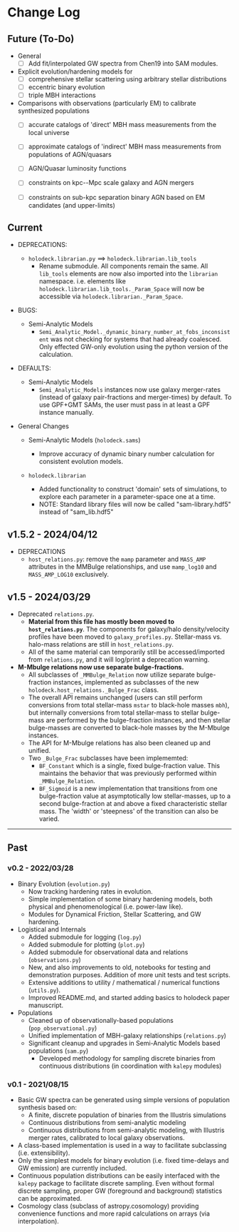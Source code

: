 # Change Log


## Future (To-Do)

* General
    * [ ] Add fit/interpolated GW spectra from Chen19 into SAM modules.
* Explicit evolution/hardening models for
    * [ ] comprehensive stellar scattering using arbitrary stellar distributions
    * [ ] eccentric binary evolution
    * [ ] triple MBH interactions
* Comparisons with observations (particularly EM) to calibrate synthesized populations
    * [ ] accurate catalogs of 'direct' MBH mass measurements from the local universe
    * [ ] approximate catalogs of 'indirect' MBH mass measurements from populations of AGN/quasars
    * [ ] AGN/Quasar luminosity functions
    * [ ] constraints on kpc--Mpc scale galaxy and AGN mergers
    * [ ] constraints on sub-kpc separation binary AGN based on EM candidates (and upper-limits)


## Current

* DEPRECATIONS:
    * `holodeck.librarian.py` ==> `holodeck.librarian.lib_tools`
        * Rename submodule.  All components remain the same.  All `lib_tools` elements are now also imported into the `librarian` namespace.  i.e. elements like `holodeck.librarian.lib_tools._Param_Space` will now be accessible via `holodeck.librarian._Param_Space`.

* BUGS:
    * Semi-Analytic Models
        * `Semi_Analytic_Model._dynamic_binary_number_at_fobs_inconsistent` was not checking for systems that had already coalesced.  Only effected GW-only evolution using the python version of the calculation.

* DEFAULTS:
    * Semi-Analytic Models
        * `Semi_Analytic_Models` instances now use galaxy merger-rates (instead of galaxy pair-fractions and merger-times) by default.  To use GPF+GMT SAMs, the user must pass in at least a GPF instance manually.

* General Changes

    * Semi-Analytic Models (`holodeck.sams`)
        * Improve accuracy of dynamic binary number calculation for consistent evolution models.

    * `holodeck.librarian`
        * Added functionality to construct 'domain' sets of simulations, to explore each parameter in a parameter-space one at a time.
        * NOTE: Standard library files will now be called "sam-library.hdf5" instead of "sam_lib.hdf5"


## v1.5.2 - 2024/04/12

* DEPRECATIONS
    * `host_relations.py`: remove the `mamp` parameter and `MASS_AMP` attributes in the MMBulge relationships, and use `mamp_log10` and `MASS_AMP_LOG10` exclusively.


## v1.5 - 2024/03/29

* Deprecated `relations.py`.
    * **Material from this file has mostly been moved to `host_relations.py`**.  The components for galaxy/halo density/velocity profiles have been moved to `galaxy_profiles.py`.  Stellar-mass vs. halo-mass relations are still in `host_relations.py`.
    * All of the same material can temporarily still be accessed/imported from `relations.py`, and it will log/print a deprecation warning.
* **M-Mbulge relations now use separate bulge-fractions.**
    * All subclasses of `_MMBulge_Relation` now utilize separate bulge-fraction instances, implemented as subclasses of the new `holodeck.host_relations._Bulge_Frac` class.
    * The overall API remains unchanged (users can still perform conversions from total stellar-mass `mstar` to black-hole masses `mbh`), but internally conversions from total stellar-mass to stellar bulge-mass are performed by the bulge-fraction instances, and then stellar bulge-masses are converted to black-hole masses by the M-Mbulge instances.
    * The API for M-Mbulge relations has also been cleaned up and unified.
    * Two `_Bulge_Frac` subclasses have been implememted:
        * `BF_Constant` which is a single, fixed bulge-fraction value.  This maintains the behavior that was previously performed within `_MMBulge_Relation`.
        * `BF_Sigmoid` is a new implementation that transitions from one bulge-fraction value at asymptotically low stellar-masses, up to a second bulge-fraction at and above a fixed characteristic stellar mass.  The 'width' or 'steepness' of the transition can also be varied.

----


## Past

### v0.2 - 2022/03/28

* Binary Evolution (`evolution.py`)
    * Now tracking hardening rates in evolution.
    * Simple implementation of some binary hardening models, both physical and phenomenological (i.e. power-law like).
    * Modules for Dynamical Friction, Stellar Scattering, and GW hardening.
* Logistical and Internals
    * Added submodule for logging (`log.py`)
    * Added submodule for plotting (`plot.py`)
    * Added submodule for observational data and relations (`observations.py`)
    * New, and also improvements to old, notebooks for testing and demonstration purposes.  Addition of more unit tests and test scripts.
    * Extensive additions to utility / mathematical / numerical functions (`utils.py`).
    * Improved README.md, and started adding basics to holodeck paper manuscript.
* Populations
    * Cleaned up of observationally-based populations (`pop_observational.py`)
    * Unified implementation of MBH-galaxy relationships (`relations.py`)
    * Significant cleanup and upgrades in Semi-Analytic Models based populations (`sam.py`)
        * Developed methodology for sampling discrete binaries from continuous distributions (in coordination with `kalepy` modules)

### v0.1 - 2021/08/15

* Basic GW spectra can be generated using simple versions of population synthesis based on:
    * A finite, discrete population of binaries from the Illustris simulations
    * Continuous distributions from semi-analytic modeling
    * Continuous distributions from semi-analytic modeling, with Illustris merger rates, calibrated to local galaxy observations.
* A class-based implementation is used in a way to facilitate subclassing (i.e. extensibility).
* Only the simplest models for binary evolution (i.e. fixed time-delays and GW emission) are currently included.
* Continuous population distributions can be easily interfaced with the `kalepy` package to facilitate discrete sampling.  Even without formal discrete sampling, proper GW (foreground and background) statistics can be approximated.
* Cosmology class (subclass of astropy.cosomology) providing convenience functions and more rapid calculations on arrays (via interpolation).
